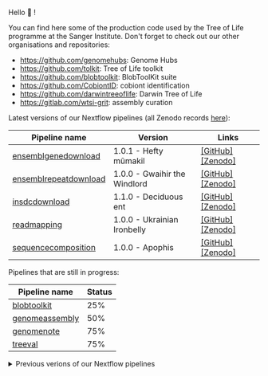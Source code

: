 Hello 👋 !

You can find here some of the production code used by the Tree of Life programme at the Sanger Institute.
Don't forget to check out our other organisations and repositories:
 - https://github.com/genomehubs: Genome Hubs
 - https://github.com/tolkit: Tree of Life toolkit
 - https://github.com/blobtoolkit: BlobToolKit suite
 - https://github.com/CobiontID: cobiont identification
 - https://github.com/darwintreeoflife: Darwin Tree of Life
 - https://gitlab.com/wtsi-grit: assembly curation

Latest versions of our Nextflow pipelines (all Zenodo records [here](https://zenodo.org/search?page=1&size=20&q=%22sanger-tol%22&type=workflow)):

| Pipeline name | Version | Links |
| ------------- | ------- | ----- |
| [ensemblgenedownload](https://github.com/sanger-tol/ensemblgenedownload)	| 1.0.1	- Hefty mûmakil	| [[GitHub]](https://github.com/sanger-tol/ensemblgenedownload/releases/tag/1.0.1) [[Zenodo]](https://zenodo.org/record/7183206)
| [ensemblrepeatdownload](https://github.com/sanger-tol/ensemblrepeatdownload)	| 1.0.0	- Gwaihir the Windlord| [[GitHub]](https://github.com/sanger-tol/ensemblrepeatdownload/releases/tag/1.0.0) [[Zenodo]](https://zenodo.org/record/7183380)
| [insdcdownload](https://github.com/sanger-tol/insdcdownload)	| 1.1.0	- Deciduous ent	| [[GitHub]](https://github.com/sanger-tol/insdcdownload/releases/tag/1.1.0) [[Zenodo]](https://zenodo.org/record/7155119)
| [readmapping](https://github.com/sanger-tol/readmapping) | 1.0.0	- Ukrainian Ironbelly	| [[GitHub]](https://github.com/sanger-tol/readmapping/releases/tag/v1.0.0) [[Zenodo]](https://zenodo.org/record/6563578)
| [sequencecomposition](https://github.com/sanger-tol/sequencecomposition)	| 1.0.0	- Apophis	| [[GitHub]](https://github.com/sanger-tol/sequencecomposition/releases/tag/1.0.0) [[Zenodo]](https://zenodo.org/record/7155169)

Pipelines that are still in progress:

| Pipeline name | Status  |
| ------------- | ------- |
| [blobtoolkit](https://github.com/sanger-tol/blobtoolkit)	| 25% |
| [genomeassembly](https://github.com/sanger-tol/genomeassembly)	| 50% |
| [genomenote](https://github.com/sanger-tol/genomenote)	| 75% |
| [treeval](https://github.com/sanger-tol/treeval)	| 75% |


<details>
 <summary>Previous verions of our Nextflow pipelines</summary>
 
| Pipeline name | Version | Links |
| ------------- | ------- | ----- |
| [insdcdownload](https://github.com/sanger-tol/insdcdownload)	| 1.0.0	- Flaming balrog	| [[GitHub]](https://github.com/sanger-tol/insdcdownload/releases/tag/1.0.0) [[Zenodo]](https://zenodo.org/record/6983933)
| [ensemblgenedownload](https://github.com/sanger-tol/ensemblgenedownload)	| 1.0.0	- Hefty oliphaunt	| [[GitHub]](https://github.com/sanger-tol/ensemblgenedownload/releases/tag/1.0.0) [[Zenodo]](https://zenodo.org/record/7155207)

</details>

